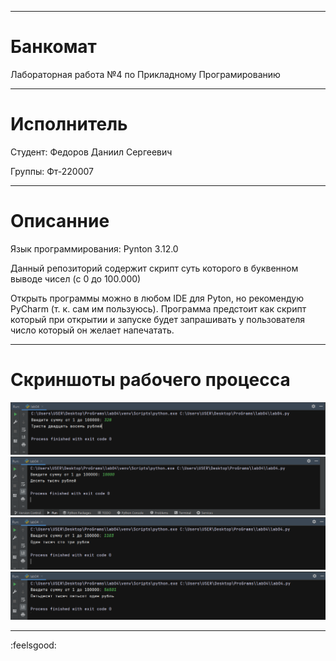 ___
# Банкомат
 Лабораторная работа №4 по Прикладному Програмированию
___
# Исполнитель
Студент: Федоров Даниил Сергеевич

Группы: Фт-220007

___
# Описанние
Язык программирования: Pynton 3.12.0

 Данный репозиторий содержит скрипт суть которого в буквенном выводе чисел (с 0 до 100.000)

Открыть программы можно в любом IDE для Pyton, но рекомендую 
PyCharm (т. к. сам им пользуюсь). Программа предстоит как скрипт который при открытии и 
запуске будет запрашивать у пользователя число который он желает напечатать.

___
# Скриншоты рабочего процесса

![328.png](Screenshot%2F328.png)![1000.png](Screenshot%2F1000.png)![1103.png](Screenshot%2F1103.png)
![56501.png](Screenshot%2F56501.png)
___
:feelsgood: